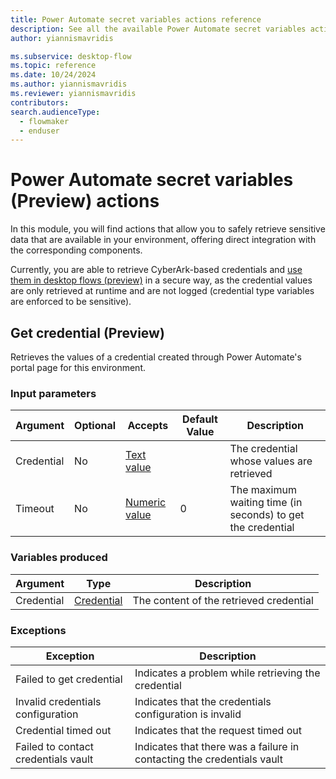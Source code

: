 ```yaml
---
title: Power Automate secret variables actions reference
description: See all the available Power Automate secret variables actions.
author: yiannismavridis

ms.subservice: desktop-flow
ms.topic: reference
ms.date: 10/24/2024
ms.author: yiannismavridis
ms.reviewer: yiannismavridis
contributors:
search.audienceType: 
  - flowmaker
  - enduser
---
```


# Power Automate secret variables (Preview) actions

In this module, you will find actions that allow you to safely retrieve sensitive data that are available in your environment, offering direct integration with the corresponding components.

Currently, you are able to retrieve CyberArk-based credentials and [use them in desktop flows (preview)](../create-cyberark-credential.md#use-the-credential-in-a-desktop-flow-action-preview) in a secure way, as the credential values are only retrieved at runtime and are not logged (credential type variables are enforced to be sensitive).

## <a name="getcredentialaction"></a> Get credential (Preview)

Retrieves the values of a credential created through Power Automate's portal page for this environment.

### Input parameters

|Argument|Optional|Accepts|Default Value|Description|
|-----|-----|-----|-----|-----|
|Credential|No|[Text value](../variable-data-types.md#text-value)||The credential whose values are retrieved|
|Timeout|No|[Numeric value](../variable-data-types.md#numeric-value)|0|The maximum waiting time (in seconds) to get the credential|

### Variables produced

|Argument|Type|Description|
|-----|-----|-----|
|Credential|[Credential](../variable-data-types.md#credentials)|The content of the retrieved credential|

### <a name="getcredentialaction_onerror"></a> Exceptions

|Exception|Description|
|-----|-----|
|Failed to get credential|Indicates a problem while retrieving the credential|
|Invalid credentials configuration|Indicates that the credentials configuration is invalid|
|Credential timed out|Indicates that the request timed out|
|Failed to contact credentials vault|Indicates that there was a failure in contacting the credentials vault|

